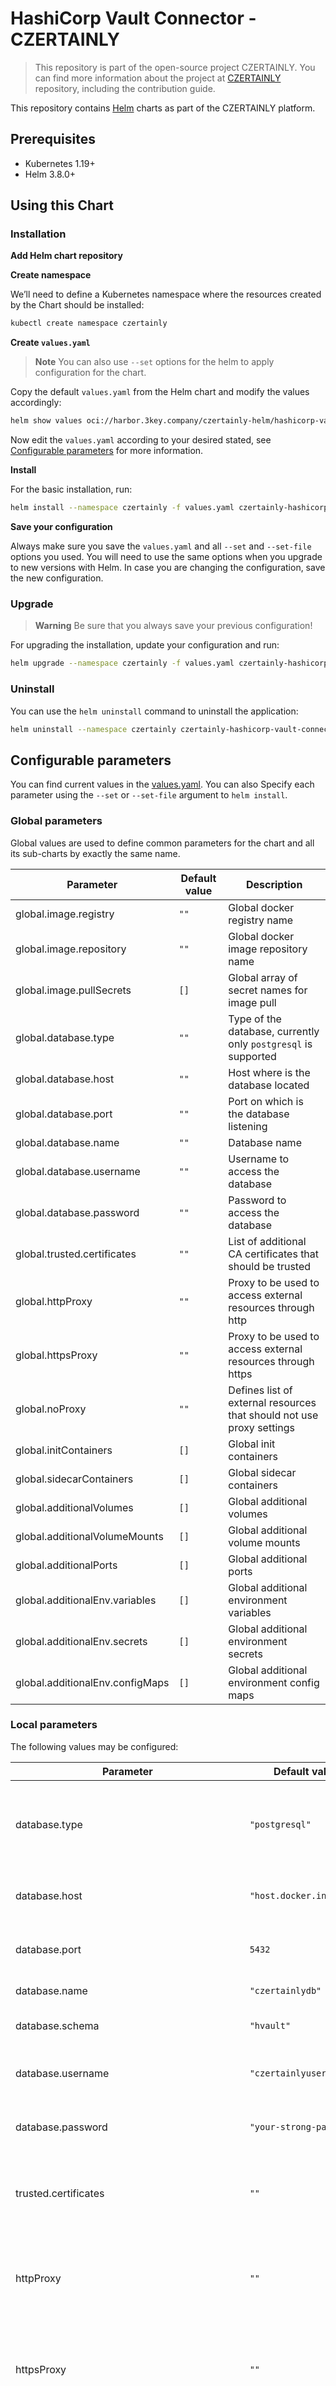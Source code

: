 # HashiCorp Vault Connector - CZERTAINLY

> This repository is part of the open-source project CZERTAINLY. You can find more information about the project at [CZERTAINLY](https://github.com/3KeyCompany/CZERTAINLY) repository, including the contribution guide.

This repository contains [Helm](https://helm.sh/) charts as part of the CZERTAINLY platform.

## Prerequisites
- Kubernetes 1.19+
- Helm 3.8.0+

## Using this Chart

### Installation

**Add Helm chart repository**

**Create namespace**

We’ll need to define a Kubernetes namespace where the resources created by the Chart should be installed:
```bash
kubectl create namespace czertainly
```

**Create `values.yaml`**

> **Note**
> You can also use `--set` options for the helm to apply configuration for the chart.

Copy the default `values.yaml` from the Helm chart and modify the values accordingly:
```bash
helm show values oci://harbor.3key.company/czertainly-helm/hashicorp-vault-connector > values.yaml
```
Now edit the `values.yaml` according to your desired stated, see [Configurable parameters](#configurable-parameters) for more information.

**Install**

For the basic installation, run:
```bash
helm install --namespace czertainly -f values.yaml czertainly-hashicorp-vault-connector oci://harbor.3key.company/czertainly-helm/hashicorp-vault-connector
```

**Save your configuration**

Always make sure you save the `values.yaml` and all `--set` and `--set-file` options you used. You will need to use the same options when you upgrade to new versions with Helm. In case you are changing the configuration, save the new configuration.

### Upgrade

> **Warning**
> Be sure that you always save your previous configuration!

For upgrading the installation, update your configuration and run:
```bash
helm upgrade --namespace czertainly -f values.yaml czertainly-hashicorp-vault-connector oci://harbor.3key.company/czertainly-helm/hashicorp-vault-connector
```

### Uninstall

You can use the `helm uninstall` command to uninstall the application:
```bash
helm uninstall --namespace czertainly czertainly-hashicorp-vault-connector
```

## Configurable parameters

You can find current values in the [values.yaml](values.yaml).
You can also Specify each parameter using the `--set` or `--set-file` argument to `helm install`.

### Global parameters

Global values are used to define common parameters for the chart and all its sub-charts by exactly the same name.

| Parameter                       | Default value | Description                                                           |
|---------------------------------|---------------|-----------------------------------------------------------------------|
| global.image.registry           | `""`          | Global docker registry name                                           |
| global.image.repository         | `""`          | Global docker image repository name                                   |
| global.image.pullSecrets        | `[]`          | Global array of secret names for image pull                           |
| global.database.type            | `""`          | Type of the database, currently only `postgresql` is supported        |
| global.database.host            | `""`          | Host where is the database located                                    |
| global.database.port            | `""`          | Port on which is the database listening                               |
| global.database.name            | `""`          | Database name                                                         |
| global.database.username        | `""`          | Username to access the database                                       |
| global.database.password        | `""`          | Password to access the database                                       |
| global.trusted.certificates     | `""`          | List of additional CA certificates that should be trusted             |
| global.httpProxy                | `""`          | Proxy to be used to access external resources through http            |
| global.httpsProxy               | `""`          | Proxy to be used to access external resources through https           |
| global.noProxy                  | `""`          | Defines list of external resources that should not use proxy settings |
| global.initContainers           | `[]`          | Global init containers                                                |
| global.sidecarContainers        | `[]`          | Global sidecar containers                                             |
| global.additionalVolumes        | `[]`          | Global additional volumes                                             |
| global.additionalVolumeMounts   | `[]`          | Global additional volume mounts                                       |
| global.additionalPorts          | `[]`          | Global additional ports                                               |
| global.additionalEnv.variables  | `[]`          | Global additional environment variables                               |
| global.additionalEnv.secrets    | `[]`          | Global additional environment secrets                                 |
| global.additionalEnv.configMaps | `[]`          | Global additional environment config maps                             |

### Local parameters

The following values may be configured:

| Parameter                                    | Default value                          | Description                                                           |
|----------------------------------------------|----------------------------------------|-----------------------------------------------------------------------|
| database.type                                | `"postgresql"`                         | Type of the database, currently only `postgresql` is supported        |
| database.host                                | `"host.docker.internal"`               | Host where is the database located                                    |
| database.port                                | `5432`                                 | Port on which is the database listening                               |
| database.name                                | `"czertainlydb"`                       | Database name                                                         |
| database.schema                              | `"hvault"`                             | Database schema name                                                  |
| database.username                            | `"czertainlyuser"`                     | Username to access the database                                       |
| database.password                            | `"your-strong-password"`               | Password to access the database                                       |
| trusted.certificates                         | `""`                                   | List of additional CA certificates that should be trusted             |
| httpProxy                                    | `""`                                   | Proxy to be used to access external resources through http            |
| httpsProxy                                   | `""`                                   | Proxy to be used to access external resources through https           |
| httpProxy                                    | `""`                                   | Defines list of external resources that should not use proxy settings |
| image.registry                               | `docker.io`                            | Docker registry name for the image                                    |
| image.repository                             | `3keycompany`                          | Docker image repository name                                          |
| image.name                                   | `czertainly-hashicorp-vault-connector` | Docker image name                                                     |
| image.tag                                    | `1.1.0`                                | Docker image tag                                                      |
| image.digest                                 | `""`                                   | Docker image digest, will override tag if specified                   |
| image.pullPolicy                             | `IfNotPresent`                         | Image pull policy                                                     |
| image.pullSecrets                            | `[]`                                   | Array of secret names for image pull                                  |
| image.securityContext.runAsNonRoot           | `true`                                 | Run the container as non-root user                                    |
| image.securityContext.runAsUser              | `10001`                                | User ID for the container                                             |
| image.securityContext.readOnlyRootFilesystem | `true`                                 | Run the container with read-only root filesystem                      |
| image.resources                              | `{}`                                   | The resources for the container                                       |
| podSecurityContext                           | `{}`                                   | Pod security context                                                  |
| logging.level                                | `"INFO"`                               | Allowed values are `"INFO"`, `"DEBUG"`, `"WARN"`, `"TRACE"`           |
| service.type                                 | `"ClusterIP"`                          | Type of the service that is exposed                                   |
| service.port                                 | `8080`                                 | Port number of the exposed service                                    |

#### Customization parameters

| Parameter                | Default value | Description                        |
|--------------------------|---------------|------------------------------------|
| initContainers           | `[]`          | Init containers                    |
| sidecarContainers        | `[]`          | Sidecar containers                 |
| additionalVolumes        | `[]`          | Additional volumes                 |
| additionalVolumeMounts   | `[]`          | Additional volume mounts           |
| additionalPorts          | `[]`          | Additional ports                   |
| additionalEnv.variables  | `[]`          | Additional environment variables   |
| additionalEnv.secrets    | `[]`          | Additional environment secrets     |
| additionalEnv.configMaps | `[]`          | Additional environment config maps |

#### Probes parameters

For mode details about probes, see the [Kubernetes documentation](https://kubernetes.io/docs/tasks/configure-pod-container/configure-liveness-readiness-startup-probes/).

| Parameter                                  | Default value | Description                                                                        |
|--------------------------------------------|---------------|------------------------------------------------------------------------------------|
| image.probes.liveness.enabled              | `false`       | Enable/disable liveness probe                                                      |
| image.probes.liveness.custom               | `{}`          | Custom liveness probe command. When defined, it will override the default command  |
| image.probes.liveness.initialDelaySeconds  | `20`          | Initial delay seconds for liveness probe                                           |
| image.probes.liveness.timeoutSeconds       | `5`           | Timeout seconds for liveness probe                                                 |
| image.probes.liveness.periodSeconds        | `10`          | Period seconds for liveness probe                                                  |
| image.probes.liveness.successThreshold     | `1`           | Success threshold for liveness probe                                               |
| image.probes.liveness.failureThreshold     | `3`           | Failure threshold for liveness probe                                               |
| image.probes.readiness.enabled             | `true`        | Enable/disable readiness probe                                                     |
| image.probes.readiness.custom              | `{}`          | Custom readiness probe command. When defined, it will override the default command |
| image.probes.readiness.initialDelaySeconds | `20`          | Initial delay seconds for readiness probe                                          |
| image.probes.readiness.timeoutSeconds      | `5`           | Timeout seconds for readiness probe                                                |
| image.probes.readiness.periodSeconds       | `10`          | Period seconds for readiness probe                                                 |
| image.probes.readiness.successThreshold    | `1`           | Success threshold for readiness probe                                              |
| image.probes.readiness.failureThreshold    | `3`           | Failure threshold for readiness probe                                              |
| image.probes.startup.enabled               | `true`        | Enable/disable startup probe                                                       |
| image.probes.startup.custom                | `{}`          | Custom startup probe command. When defined, it will override the default command   |
| image.probes.startup.initialDelaySeconds   | `15`          | Initial delay seconds for startup probe                                            |
| image.probes.startup.timeoutSeconds        | `5`           | Timeout seconds for startup probe                                                  |
| image.probes.startup.periodSeconds         | `10`          | Period seconds for startup probe                                                   |
| image.probes.startup.successThreshold      | `1`           | Success threshold for startup probe                                                |
| image.probes.startup.failureThreshold      | `45`          | Failure threshold for startup probe                                                |

### Additional parameters

Additional parameters may be found in the [values.yaml](values.yaml) and dependencies.
See dependent charts for the description of available parameters.